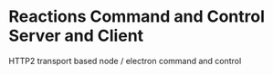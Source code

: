Reactions Command and Control Server and Client
=====
HTTP2 transport based node / electron command and control
